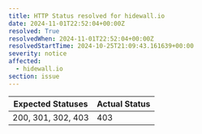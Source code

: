 ```yaml
---
title: HTTP Status resolved for hidewall.io
date: 2024-11-01T22:52:04+00:00Z
resolved: True
resolvedWhen: 2024-11-01T22:52:04+00:00Z
resolvedStartTime: 2024-10-25T21:09:43.161639+00:00
severity: notice
affected:
  - hidewall.io
section: issue
---
```


| Expected Statuses | Actual Status  |
|-------------------|----------------|
| 200, 301, 302, 403 | 403 |
